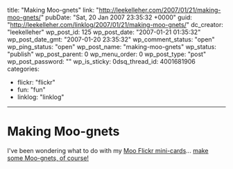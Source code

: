 title: "Making Moo-gnets"
link: "http://leekelleher.com/2007/01/21/making-moo-gnets/"
pubDate: "Sat, 20 Jan 2007 23:35:32 +0000"
guid: "http://leekelleher.com/linklog/2007/01/21/making-moo-gnets/"
dc_creator: "leekelleher"
wp_post_id: 125
wp_post_date: "2007-01-21 01:35:32"
wp_post_date_gmt: "2007-01-20 23:35:32"
wp_comment_status: "open"
wp_ping_status: "open"
wp_post_name: "making-moo-gnets"
wp_status: "publish"
wp_post_parent: 0
wp_menu_order: 0
wp_post_type: "post"
wp_post_password: ""
wp_is_sticky: 0dsq_thread_id: 4001681906
categories:
  - flickr: "flickr"
  - fun: "fun"
  - linklog: "linklog"

---

# Making Moo-gnets

I've been wondering what to do with my <a href="http://www.moo.com/flickr/">Moo Flickr mini-cards</a>... <a href="http://meish.org/2006/10/20/making-moo-gnets/" >make some Moo-gnets, of course!</a>